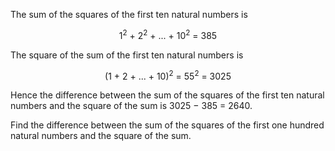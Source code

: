 The sum of the squares of the first ten natural numbers is

<p align="center">1<sup>2</sup> + 2<sup>2</sup> + ... + 10<sup>2</sup> = 385</p>

The square of the sum of the first ten natural numbers is

<p align="center">(1 + 2 + ... + 10)<sup>2</sup> = 55<sup>2</sup> = 3025</p>

Hence the difference between the sum of the squares of the first ten natural numbers and the square of the sum is 3025 − 385 = 2640.

Find the difference between the sum of the squares of the first one hundred natural numbers and the square of the sum.
